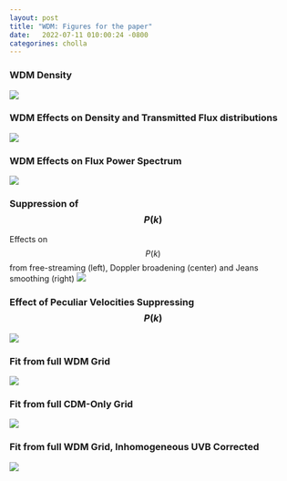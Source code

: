 ```yaml
---
layout: post
title: "WDM: Figures for the paper"
date:   2022-07-11 010:00:24 -0800
categorines: cholla
---
```



### WDM Density 

<img src="{{ site.url }}assets/images/wdm_paper_new/slice.png">


### WDM Effects on Density and Transmitted Flux distributions
<img src="{{ site.url }}assets/images/wdm_paper_new/density_flux_distributions_25Mpc.png">


### WDM Effects on Flux Power Spectrum
<img src="{{ site.url }}assets/images/wdm_paper_new/flux_ps_wdm.png">


### Suppression of $$P(k)$$

Effects on $$P(k)$$ from free-streaming (left), Doppler broadening (center) and Jeans smoothing (right)
<img src="{{ site.url }}assets/images/wdm_paper_new/flux_ps_suppression.png">


### Effect of Peculiar Velocities Suppressing $$P(k)$$
<img src="{{ site.url }}assets/images/wdm_paper_new/flux_ps_ratio_real_space.png">


### Fit from full WDM Grid
<img src="{{ site.url }}assets/images/wdm_paper_new/corner_wdm.png">


### Fit from full CDM-Only Grid
<img src="{{ site.url }}assets/images/wdm_paper_new/corner_cdm.png">



### Fit from full WDM Grid, Inhomogeneous UVB Corrected
<img src="{{ site.url }}assets/images/wdm_paper_new/corner_wdm_RT_corrected.png">

